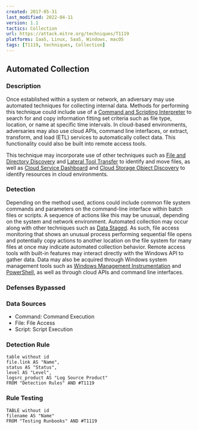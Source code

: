 ```yaml
---
created: 2017-05-31
last_modified: 2022-04-11
version: 1.1
tactics: Collection
url: https://attack.mitre.org/techniques/T1119
platforms: IaaS, Linux, SaaS, Windows, macOS
tags: [T1119, techniques, Collection]
---
```


## Automated Collection

### Description

Once established within a system or network, an adversary may use automated techniques for collecting internal data. Methods for performing this technique could include use of a [Command and Scripting Interpreter](https://attack.mitre.org/techniques/T1059) to search for and copy information fitting set criteria such as file type, location, or name at specific time intervals. In cloud-based environments, adversaries may also use cloud APIs, command line interfaces, or extract, transform, and load (ETL) services to automatically collect data. This functionality could also be built into remote access tools. 

This technique may incorporate use of other techniques such as [File and Directory Discovery](https://attack.mitre.org/techniques/T1083) and [Lateral Tool Transfer](https://attack.mitre.org/techniques/T1570) to identify and move files, as well as [Cloud Service Dashboard](https://attack.mitre.org/techniques/T1538) and [Cloud Storage Object Discovery](https://attack.mitre.org/techniques/T1619) to identify resources in cloud environments.

### Detection

Depending on the method used, actions could include common file system commands and parameters on the command-line interface within batch files or scripts. A sequence of actions like this may be unusual, depending on the system and network environment. Automated collection may occur along with other techniques such as [Data Staged](https://attack.mitre.org/techniques/T1074). As such, file access monitoring that shows an unusual process performing sequential file opens and potentially copy actions to another location on the file system for many files at once may indicate automated collection behavior. Remote access tools with built-in features may interact directly with the Windows API to gather data. Data may also be acquired through Windows system management tools such as [Windows Management Instrumentation](https://attack.mitre.org/techniques/T1047) and [PowerShell](https://attack.mitre.org/techniques/T1059/001), as well as through cloud APIs and command line interfaces.

### Defenses Bypassed



### Data Sources

  - Command: Command Execution
  -  File: File Access
  -  Script: Script Execution
### Detection Rule

```dataview
table without id
file.link AS "Name",
status AS "Status",
level AS "Level",
logsrc_product AS "Log Source Product"
FROM "Detection Rules" AND #T1119
```

### Rule Testing

```dataview
TABLE without id
filename AS "Name"
FROM "Testing Runbooks" AND #T1119
```
